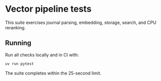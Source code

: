 # Vector pipeline tests

This suite exercises journal parsing, embedding, storage, search, and CPU reranking.

## Running
Run all checks locally and in CI with:

```bash
uv run pytest
```

The suite completes within the 25-second limit.

